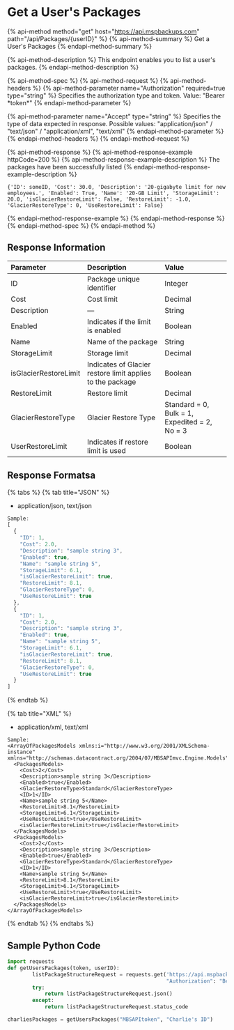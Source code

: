 # Get a User's Packages

{% api-method method="get" host="https://api.mspbackups.com" path="/api/Packages/{userID}" %}
{% api-method-summary %}
Get a User's Packages
{% endapi-method-summary %}

{% api-method-description %}
This endpoint enables you to list a user's packages.
{% endapi-method-description %}

{% api-method-spec %}
{% api-method-request %}
{% api-method-headers %}
{% api-method-parameter name="Authorization" required=true type="string" %}
Specifies the authorization type and token. Value: "Bearer \*token\*"
{% endapi-method-parameter %}

{% api-method-parameter name="Accept" type="string" %}
Specifies the type of data expected in response. Possible values: "application/json" / "text/json" / "application/xml", "text/xml"
{% endapi-method-parameter %}
{% endapi-method-headers %}
{% endapi-method-request %}

{% api-method-response %}
{% api-method-response-example httpCode=200 %}
{% api-method-response-example-description %}
The packages have been successfully listed
{% endapi-method-response-example-description %}

```text
{'ID': someID, 'Cost': 30.0, 'Description': '20-gigabyte limit for new employees.', 'Enabled': True, 'Name': '20-GB Limit', 'StorageLimit': 20.0, 'isGlacierRestoreLimit': False, 'RestoreLimit': -1.0, 'GlacierRestoreType': 0, 'UseRestoreLimit': False}
```
{% endapi-method-response-example %}
{% endapi-method-response %}
{% endapi-method-spec %}
{% endapi-method %}

## Response Information

| Parameter | Description | Value |
| :--- | :--- | :--- |
| ID | Package unique identifier | Integer |
| Cost | Cost limit | Decimal |
| Description | — | String |
| Enabled | Indicates if the limit is enabled | Boolean |
| Name | Name of the package | String |
| StorageLimit | Storage limit | Decimal |
| isGlacierRestoreLimit | Indicates of Glacier restore limit applies to the package | Boolean |
| RestoreLimit | Restore limit | Decimal |
| GlacierRestoreType | Glacier Restore Type | Standard = 0, Bulk = 1, Expedited = 2, No = 3 |
| UserRestoreLimit | Indicates if restore limit is used | Boolean |

## Response Formatsa

{% tabs %}
{% tab title="JSON" %}
* application/json, text/json

```javascript
Sample:
[
  {
    "ID": 1,
    "Cost": 2.0,
    "Description": "sample string 3",
    "Enabled": true,
    "Name": "sample string 5",
    "StorageLimit": 6.1,
    "isGlacierRestoreLimit": true,
    "RestoreLimit": 8.1,
    "GlacierRestoreType": 0,
    "UseRestoreLimit": true
  },
  {
    "ID": 1,
    "Cost": 2.0,
    "Description": "sample string 3",
    "Enabled": true,
    "Name": "sample string 5",
    "StorageLimit": 6.1,
    "isGlacierRestoreLimit": true,
    "RestoreLimit": 8.1,
    "GlacierRestoreType": 0,
    "UseRestoreLimit": true
  }
]
```
{% endtab %}

{% tab title="XML" %}
* application/xml, text/xml

```markup
Sample:
<ArrayOfPackagesModels xmlns:i="http://www.w3.org/2001/XMLSchema-instance" xmlns="http://schemas.datacontract.org/2004/07/MBSAPImvc.Engine.Models">
  <PackagesModels>
    <Cost>2</Cost>
    <Description>sample string 3</Description>
    <Enabled>true</Enabled>
    <GlacierRestoreType>Standard</GlacierRestoreType>
    <ID>1</ID>
    <Name>sample string 5</Name>
    <RestoreLimit>8.1</RestoreLimit>
    <StorageLimit>6.1</StorageLimit>
    <UseRestoreLimit>true</UseRestoreLimit>
    <isGlacierRestoreLimit>true</isGlacierRestoreLimit>
  </PackagesModels>
  <PackagesModels>
    <Cost>2</Cost>
    <Description>sample string 3</Description>
    <Enabled>true</Enabled>
    <GlacierRestoreType>Standard</GlacierRestoreType>
    <ID>1</ID>
    <Name>sample string 5</Name>
    <RestoreLimit>8.1</RestoreLimit>
    <StorageLimit>6.1</StorageLimit>
    <UseRestoreLimit>true</UseRestoreLimit>
    <isGlacierRestoreLimit>true</isGlacierRestoreLimit>
  </PackagesModels>
</ArrayOfPackagesModels>
```
{% endtab %}
{% endtabs %}

## Sample Python Code

```python
import requests
def getUsersPackages(token, userID):
        listPackageStructureRequest = requests.get('https://api.mspbackups.com/api/Packages/' + userID, headers = {"Accept" : "application/json",
                                                   "Authorization": "Bearer " + token})
        try:
            return listPackageStructureRequest.json()
        except:
            return listPackageStructureRequest.status_code

charliesPackages = getUsersPackages("MBSAPItoken", "Charlie's ID")
```

